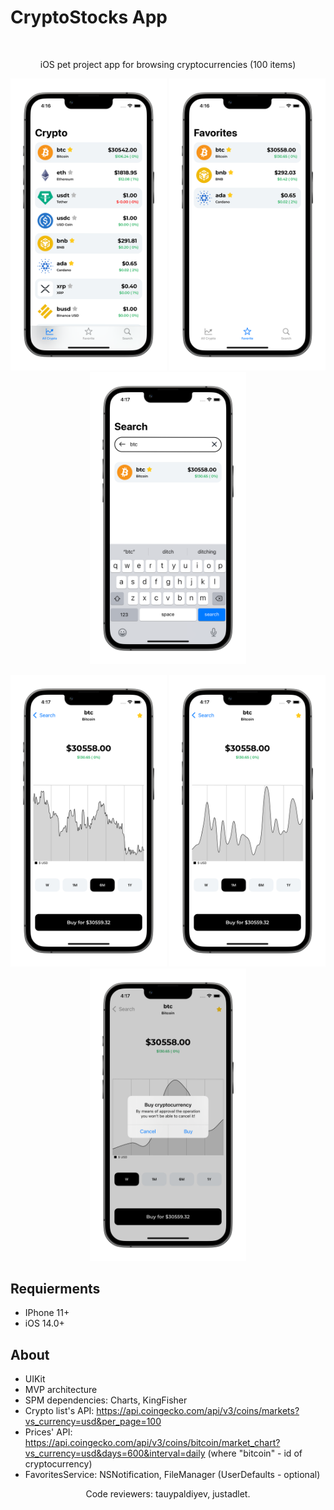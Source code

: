 # CryptoStocks App 
<br />
    <p align="center">
        iOS pet project app for browsing cryptocurrencies (100 items) 
    </p>
</p>
<p align="center">
<img src= "Screenshots/AllCrypto_portrait.png" width="250">
<img src= "Screenshots/Favorites_portrait.png" width="250">
<img src= "Screenshots/Search_portrait.png" width="250">
</p>
<p align="center">
<img src= "Screenshots/Graphic_6Month_portrait.png" width="250">
<img src= "Screenshots/Graphic_1Month_portrait.png" width="250">
<img src= "Screenshots/Detaied_Button_portrait.png" width="250">
</p>

## Requierments
- IPhone 11+
- iOS 14.0+

## About
- UIKit 
- MVP architecture
- SPM dependencies: Charts, KingFisher
- Crypto list's API: https://api.coingecko.com/api/v3/coins/markets?vs_currency=usd&per_page=100
- Prices' API: https://api.coingecko.com/api/v3/coins/bitcoin/market_chart?vs_currency=usd&days=600&interval=daily
(where "bitcoin" - id of cryptocurrency)
- FavoritesService: NSNotification, FileManager (UserDefaults - optional)
</p>
</p>
<p align="center">
        Code reviewers: tauypaldiyev, justadlet.
    </p>

